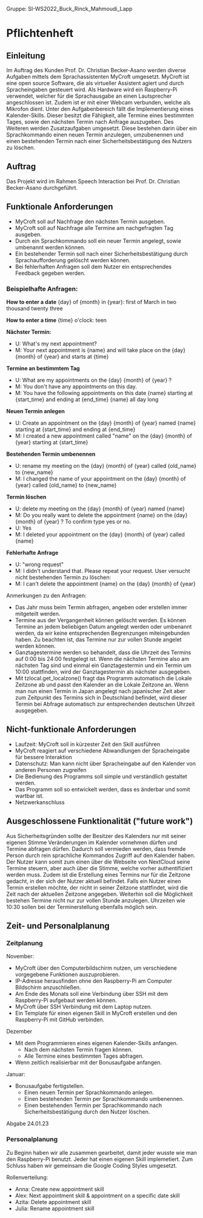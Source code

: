 Gruppe: SI-WS2022_Buck_Rinck_Mahmoudi_Lapp

# Pflichtenheft

## Einleitung
Im Auftrag des Kunden Prof. Dr. Christian Becker-Asano werden diverse Aufgaben mittels dem Sprachassistenten MyCroft umgesetzt. 
MyCroft ist eine open source Software, die als virtueller Assistent agiert und durch Spracheingaben gesteuert wird.
Als Hardware wird ein Raspberry-Pi verwendet, welcher für die Sprachausgabe an einen Lautsprecher angeschlossen ist.
Zudem ist er mit einer Webcam verbunden, welche als Mikrofon dient.
Unter den Aufgabenbereich fällt die Implementierung eines Kalender-Skills. 
Dieser besitzt die Fähigkeit, alle Termine eines bestimmten Tages, sowie den nächsten Termin nach Anfrage auszugeben.
Des Weiteren werden Zusatzaufgaben umgesetzt. 
Diese bestehen darin über ein Sprachkommando einen neuen Termin anzulegen, umzubenennen und einen bestehenden Termin nach einer Sicherheitsbestätigung des Nutzers zu löschen.


## Auftrag

Das Projekt wird im Rahmen Speech Interaction bei Prof. Dr. Christian Becker-Asano durchgeführt.


## Funktionale Anforderungen

- MyCroft soll auf Nachfrage den nächsten Termin ausgeben.
- MyCroft soll auf Nachfrage alle Termine am nachgefragten Tag ausgeben.
- Durch ein Sprachkommando soll ein neuer Termin angelegt, sowie umbenannt werden können.
- Ein bestehender Termin soll nach einer Sicherheitsbestätigung durch Sprachaufforderung gelöscht werden können.
- Bei fehlerhaften Anfragen soll dem Nutzer ein entsprechendes Feedback gegeben werden. 

### Beispielhafte Anfragen:


**How to enter a date**
{day} of {month} in {year}: first of March in two thousand twenty three

**How to enter a time**
{time} o'clock: teen

**Nächster Termin:**
- U: What's my next appointment? 
- M: Your next appointment is {name} and will take place on the {day} {month} of {year} and starts at {time}

**Termine an bestimmtem Tag**
- U: What are my appointments on the {day} {month} of {year} ? 
- M: You don't have any appointments on this day. 
- M: You have the following appointments on this date
     {name} starting at {start_time} and ending at {end_time}
     {name} all day long

**Neuen Termin anlegen**
- U: Create an appointment on the {day} {month} of {year} named {name} starting at {start_time} and ending at {end_time}
- M: I created a new appointment called "name" on the {day} {month} of {year} starting at {start_time}

**Bestehenden Termin umbenennen**
- U: rename my meeting on the {day} {month} of {year} called {old_name} to {new_name}
- M: I changed the name of your appointment on the {day} {month} of {year} called {old_name} to {new_name}

**Termin löschen**
- U: delete my meeting on the {day} {month} of {year} named {name}
- M: Do you really want to delete the appointment {name} on the {day} {month} of {year} ? To confirm type yes or no.
- U: Yes
- M: I deleted your appointment on the {day} {month} of {year} called {name}

**Fehlerhafte Anfrage**
- U: "wrong request"
- M: I didn't understand that. Please repeat your request.
User versucht nicht bestehenden Termin zu löschen:
- M: I can't delete the appointment {name} on the {day} {month} of {year}

Anmerkungen zu den Anfragen:
- Das Jahr muss beim Termin abfragen, angeben oder erstellen immer mitgeteilt werden.
- Termine aus der Vergangenheit können gelöscht werden. Es können Termine an jedem beliebigen Datum angelegt werden oder umbenannt werden, da wir keine entsprechenden Begrenzungen miteingebunden haben. Zu beachten ist, das Termine nur zur vollen Stunde angelet werden können.   
- Ganztagestermine werden so behandelt, dass die Uhrzeit des Termins auf 0:00 bis 24:00 festgelegt ist. Wenn die nächsten Termine also am nächsten Tag sind und einmal ein Ganztagestermin und ein Termin um 10:00 stattfinden, wird der Ganztagestermin als nächster ausgegeben.
- Mit tzlocal.get_localzone() fragt das Programm automatisch die Lokale Zeitzone ab und passt den Kalender an die Lokale Zeitzone an. Wenn man nun einen Termin in Japan angelegt nach japanischer Zeit aber zum Zeitpunkt des Termins sich in Deutschland befindet, wird dieser Termin bei Abfrage automatisch zur entsprechenden deutschen Uhrzeit ausgegeben.




## Nicht-funktionale Anforderungen
- Laufzeit: MyCroft soll in kürzester Zeit den Skill ausführen
- MyCroft reagiert auf verschiedene Abwandlungen der Spracheingabe für bessere Interaktion
- Datenschutz: Man kann nicht über Spracheingabe auf den Kalender von anderen Personen zugreifen
- Die Bedienung des Programms soll simple und verständlich gestaltet werden.
- Das Programm soll so entwickelt werden, dass es änderbar und somit wartbar ist. 
- Netzwerkanschluss


## Ausgeschlossene Funktionalität ("future work")

Aus Sicherheitsgründen sollte der Besitzer des Kalenders nur mit seiner eigenen Stimme Veränderungen im Kalender vornehmen dürfen und Termine abfragen dürfen. Dadurch soll vermieden werden, dass fremde Person durch rein sprachliche Kommandos Zugriff auf den Kalender haben. 
Der Nutzer kann somit zum einen über die Webseite von NextCloud seine Termine steuern, aber auch über die Stimme, welche vorher authentifiziert werden muss. 
Zudem ist die Erstellung eines Termins nur für die Zeitzone gedacht, in der sich der Nutzer aktuell befindet. Falls ein Nutzer einen Termin erstellen möchte, der nicht in seiner Zeitzone stattfindet, wird die Zeit nach der aktuellen Zeitzone angegeben.
Weiterhin soll die Möglichkeit bestehen Termine nicht nur zur vollen Stunde anzulegen. Uhrzeiten wie 10:30 sollen bei der Terminerstellung ebenfalls möglich sein. 


## Zeit- und Personalplanung

### Zeitplanung

November:
- MyCroft über den Computerbildschirm nutzen, um verschiedene vorgegebene Funktionen auszuprobieren. 
- IP-Adresse herausfinden ohne den Raspberry-Pi am Computer Bildschirm anzuschließen. 
- Am Ende des Monats soll eine Verbindung über SSH mit dem Raspberry-Pi aufgebaut werden können. 
- MyCroft über SSH Verbindung mit dem Laptop nutzen. 
- Ein Template für einen eigenen Skill in MyCroft erstellen und den Raspberry-Pi mit GitHub verbinden.

Dezember
- Mit dem Programmieren eines eigenen Kalender-Skills anfangen.
  - Nach dem nächsten Termin fragen können.
  - Alle Termine eines bestimmten Tages abfragen.
- Wenn zeitlich realisierbar mit der Bonusaufgabe anfangen.

Januar:
- Bonusaufgabe fertigstellen.
  - Einen neuen Termin per Sprachkommando anlegen.
  - Einen bestehenden Termin per Sprachkommando umbenennen.
  - Einen bestehenden Termin per Sprachkommando nach Sicherheitsbestätigung durch den Nutzer löschen.

Abgabe 24.01.23


### Personalplanung
 
Zu Beginn haben wir alle zusammen gearbeitet, damit jeder wusste wie man den Raspberry-Pi benutzt. Jeder hat einen eigenen Skill implemetiert. Zum Schluss haben wir gemeinsam die Google Coding Styles umgesetzt.

Rollenverteilung: 
- Anna: Create new appointment skill
- Alex: Next appointment skill & appointment on a specific date skill
- Azita: Delete appointment skill
- Julia: Rename appointment skill
